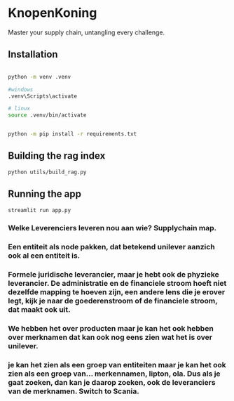 # KnopenKoning
Master your supply chain, untangling every challenge.



## Installation
```bash

python -m venv .venv    

#windows
.venv\Scripts\activate  

# linux
source .venv/bin/activate


python -m pip install -r requirements.txt
``` 


## Building the rag index
```bash
python utils/build_rag.py
```


## Running the app
```bash
streamlit run app.py
```


### Welke Leverenciers leveren nou aan wie? Supplychain map.
### Een entiteit als node pakken, dat betekend unilever aanzich ook al een entiteit is. 
### Formele juridische leverancier, maar je hebt ook de phyzieke leverancier. De administratie en de financiele stroom hoeft niet dezelfde mapping te hoeven zijn, een andere lens die je erover legt, kijk je naar de goederenstroom of de financiele stroom, dat maakt ook uit. 
### We hebben het over producten maar je kan het ook hebben over merknamen dat kan ook nog eens zien wat het is over unilever. 
### je kan het zien als een groep van entiteiten maar je kan het ook zien als een groep van... merkennamen, lipton, ola. Dus als je gaat zoeken, dan kan je daarop zoeken, ook de leveranciers van de merknamen. Switch to Scania.

